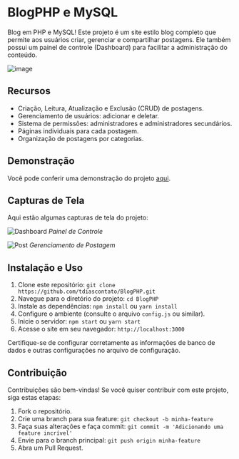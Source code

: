 # BlogPHP e MySQL
Blog em PHP e MySQL! Este projeto é um site estilo blog completo que permite aos usuários criar, gerenciar e compartilhar postagens. Ele também possui um painel de controle (Dashboard) para facilitar a administração do conteúdo.

![image](https://github.com/tdiascontato/BlogPHP/assets/98658691/460e07c0-9ba3-47e5-b4bc-73c1d35d47d6)


## Recursos

- Criação, Leitura, Atualização e Exclusão (CRUD) de postagens.
- Gerenciamento de usuários: adicionar e deletar.
- Sistema de permissões: administradores e administradores secundários.
- Páginas individuais para cada postagem.
- Organização de postagens por categorias.

## Demonstração

Você pode conferir uma demonstração do projeto [aqui]([link_da_demonstracao](https://tdiascontato.000webhostapp.com/)).

## Capturas de Tela

Aqui estão algumas capturas de tela do projeto:

![Dashboard](![image](https://github.com/tdiascontato/BlogPHP/assets/98658691/5fa30269-feff-4bc6-8b9e-2204a5cfb3c7)
)
*Painel de Controle*

![Post](![image](https://github.com/tdiascontato/BlogPHP/assets/98658691/97c1a3c9-5e3a-447a-8f4e-77274e6daa72)
)
*Gerenciamento de Postagem*

## Instalação e Uso

1. Clone este repositório: `git clone https://github.com/tdiascontato/BlogPHP.git`
2. Navegue para o diretório do projeto: `cd BlogPHP`
3. Instale as dependências: `npm install` ou `yarn install`
4. Configure o ambiente (consulte o arquivo `config.js` ou similar).
5. Inicie o servidor: `npm start` ou `yarn start`
6. Acesse o site em seu navegador: `http://localhost:3000`

Certifique-se de configurar corretamente as informações de banco de dados e outras configurações no arquivo de configuração.

## Contribuição

Contribuições são bem-vindas! Se você quiser contribuir com este projeto, siga estas etapas:

1. Fork o repositório.
2. Crie uma branch para sua feature: `git checkout -b minha-feature`
3. Faça suas alterações e faça commit: `git commit -m 'Adicionando uma feature incrível'`
4. Envie para o branch principal: `git push origin minha-feature`
5. Abra um Pull Request.
